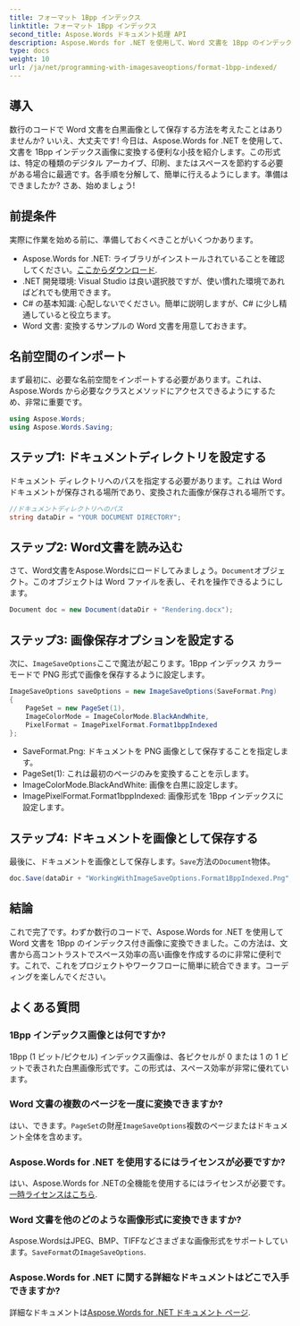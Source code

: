 ```yaml
---
title: フォーマット 1Bpp インデックス
linktitle: フォーマット 1Bpp インデックス
second_title: Aspose.Words ドキュメント処理 API
description: Aspose.Words for .NET を使用して、Word 文書を 1Bpp のインデックス付き画像に変換する方法を学びます。ステップ バイ ステップ ガイドに従って簡単に変換できます。
type: docs
weight: 10
url: /ja/net/programming-with-imagesaveoptions/format-1bpp-indexed/
---
```

## 導入

数行のコードで Word 文書を白黒画像として保存する方法を考えたことはありませんか? いいえ、大丈夫です! 今日は、Aspose.Words for .NET を使用して、文書を 1Bpp インデックス画像に変換する便利な小技を紹介します。この形式は、特定の種類のデジタル アーカイブ、印刷、またはスペースを節約する必要がある場合に最適です。各手順を分解して、簡単に行えるようにします。準備はできましたか? さあ、始めましょう!

## 前提条件

実際に作業を始める前に、準備しておくべきことがいくつかあります。

-  Aspose.Words for .NET: ライブラリがインストールされていることを確認してください。[ここからダウンロード](https://releases.aspose.com/words/net/).
- .NET 開発環境: Visual Studio は良い選択肢ですが、使い慣れた環境であればどれでも使用できます。
- C# の基本知識: 心配しないでください。簡単に説明しますが、C# に少し精通していると役立ちます。
- Word 文書: 変換するサンプルの Word 文書を用意しておきます。

## 名前空間のインポート

まず最初に、必要な名前空間をインポートする必要があります。これは、Aspose.Words から必要なクラスとメソッドにアクセスできるようにするため、非常に重要です。

```csharp
using Aspose.Words;
using Aspose.Words.Saving;
```

## ステップ1: ドキュメントディレクトリを設定する

ドキュメント ディレクトリへのパスを指定する必要があります。これは Word ドキュメントが保存される場所であり、変換された画像が保存される場所です。

```csharp
//ドキュメントディレクトリへのパス
string dataDir = "YOUR DOCUMENT DIRECTORY";
```

## ステップ2: Word文書を読み込む

さて、Word文書をAspose.Wordsにロードしてみましょう。`Document`オブジェクト。このオブジェクトは Word ファイルを表し、それを操作できるようにします。

```csharp
Document doc = new Document(dataDir + "Rendering.docx");
```

## ステップ3: 画像保存オプションを設定する

次に、`ImageSaveOptions`ここで魔法が起こります。1Bpp インデックス カラー モードで PNG 形式で画像を保存するように設定します。

```csharp
ImageSaveOptions saveOptions = new ImageSaveOptions(SaveFormat.Png)
{
    PageSet = new PageSet(1),
    ImageColorMode = ImageColorMode.BlackAndWhite,
    PixelFormat = ImagePixelFormat.Format1bppIndexed
};
```

- SaveFormat.Png: ドキュメントを PNG 画像として保存することを指定します。
- PageSet(1): これは最初のページのみを変換することを示します。
- ImageColorMode.BlackAndWhite: 画像を白黒に設定します。
- ImagePixelFormat.Format1bppIndexed: 画像形式を 1Bpp インデックスに設定します。

## ステップ4: ドキュメントを画像として保存する

最後に、ドキュメントを画像として保存します。`Save`方法の`Document`物体。

```csharp
doc.Save(dataDir + "WorkingWithImageSaveOptions.Format1BppIndexed.Png", saveOptions);
```

## 結論

これで完了です。わずか数行のコードで、Aspose.Words for .NET を使用して Word 文書を 1Bpp のインデックス付き画像に変換できました。この方法は、文書から高コントラストでスペース効率の高い画像を作成するのに非常に便利です。これで、これをプロジェクトやワークフローに簡単に統合できます。コーディングを楽しんでください。

## よくある質問

### 1Bpp インデックス画像とは何ですか?
1Bpp (1 ビット/ピクセル) インデックス画像は、各ピクセルが 0 または 1 の 1 ビットで表された白黒画像形式です。この形式は、スペース効率が非常に優れています。

### Word 文書の複数のページを一度に変換できますか?
はい、できます。`PageSet`の財産`ImageSaveOptions`複数のページまたはドキュメント全体を含めます。

### Aspose.Words for .NET を使用するにはライセンスが必要ですか?
はい、Aspose.Words for .NETの全機能を使用するにはライセンスが必要です。[一時ライセンスはこちら](https://purchase.aspose.com/temporary-license/).

### Word 文書を他のどのような画像形式に変換できますか?
 Aspose.WordsはJPEG、BMP、TIFFなどさまざまな画像形式をサポートしています。`SaveFormat`の`ImageSaveOptions`.

### Aspose.Words for .NET に関する詳細なドキュメントはどこで入手できますか?
詳細なドキュメントは[Aspose.Words for .NET ドキュメント ページ](https://reference.aspose.com/words/net/).

